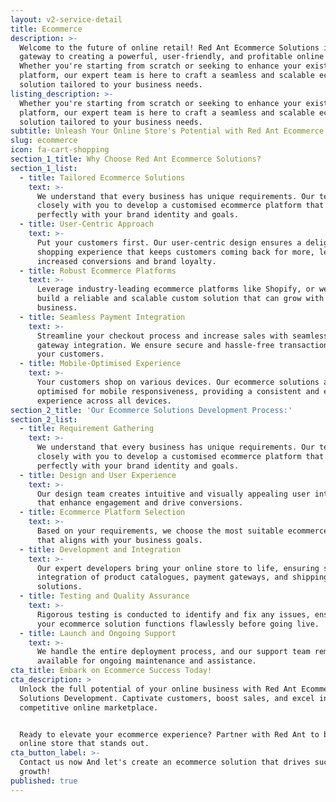 ```yaml
---
layout: v2-service-detail
title: Ecommerce
description: >-
  Welcome to the future of online retail! Red Ant Ecommerce Solutions is your
  gateway to creating a powerful, user-friendly, and profitable online store.
  Whether you're starting from scratch or seeking to enhance your existing
  platform, our expert team is here to craft a seamless and scalable ecommerce
  solution tailored to your business needs.
listing_description: >-
  Whether you're starting from scratch or seeking to enhance your existing
  platform, our expert team is here to craft a seamless and scalable ecommerce
  solution tailored to your business needs.
subtitle: Unleash Your Online Store's Potential with Red Ant Ecommerce Solutions
slug: ecommerce
icon: fa-cart-shopping
section_1_title: Why Choose Red Ant Ecommerce Solutions?
section_1_list:
  - title: Tailored Ecommerce Solutions
    text: >-
      We understand that every business has unique requirements. Our team works
      closely with you to develop a customised ecommerce platform that aligns
      perfectly with your brand identity and goals.
  - title: User-Centric Approach
    text: >-
      Put your customers first. Our user-centric design ensures a delightful
      shopping experience that keeps customers coming back for more, leading to
      increased conversions and brand loyalty.
  - title: Robust Ecommerce Platforms
    text: >-
      Leverage industry-leading ecommerce platforms like Shopify, or we can
      build a reliable and scalable custom solution that can grow with your
      business.
  - title: Seamless Payment Integration
    text: >-
      Streamline your checkout process and increase sales with seamless payment
      gateway integration. We ensure secure and hassle-free transactions for
      your customers.
  - title: Mobile-Optimised Experience
    text: >-
      Your customers shop on various devices. Our ecommerce solutions are
      optimised for mobile responsiveness, providing a consistent and enjoyable
      experience across all devices.
section_2_title: 'Our Ecommerce Solutions Development Process:'
section_2_list:
  - title: Requirement Gathering
    text: >-
      We understand that every business has unique requirements. Our team works
      closely with you to develop a customised ecommerce platform that aligns
      perfectly with your brand identity and goals.
  - title: Design and User Experience
    text: >-
      Our design team creates intuitive and visually appealing user interfaces
      that enhance engagement and drive conversions.
  - title: Ecommerce Platform Selection
    text: >-
      Based on your requirements, we choose the most suitable ecommerce platform
      that aligns with your business goals.
  - title: Development and Integration
    text: >-
      Our expert developers bring your online store to life, ensuring seamless
      integration of product catalogues, payment gateways, and shipping
      solutions.
  - title: Testing and Quality Assurance
    text: >-
      Rigorous testing is conducted to identify and fix any issues, ensuring
      your ecommerce solution functions flawlessly before going live.
  - title: Launch and Ongoing Support
    text: >-
      We handle the entire deployment process, and our support team remains
      available for ongoing maintenance and assistance.
cta_title: Embark on Ecommerce Success Today!
cta_description: >
  Unlock the full potential of your online business with Red Ant Ecommerce
  Solutions Development. Captivate customers, boost sales, and excel in the
  competitive online marketplace.


  Ready to elevate your ecommerce experience? Partner with Red Ant to build an
  online store that stands out.
cta_button_label: >-
  Contact us now And let's create an ecommerce solution that drives success and
  growth!
published: true
---
```





